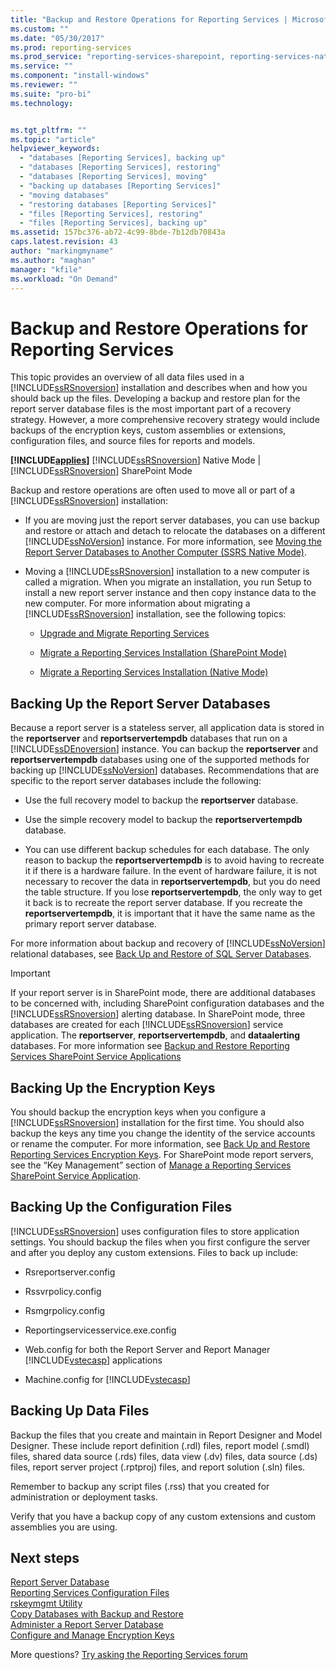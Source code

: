 ```yaml
---
title: "Backup and Restore Operations for Reporting Services | Microsoft Docs"
ms.custom: ""
ms.date: "05/30/2017"
ms.prod: reporting-services
ms.prod_service: "reporting-services-sharepoint, reporting-services-native"
ms.service: ""
ms.component: "install-windows"
ms.reviewer: ""
ms.suite: "pro-bi"
ms.technology: 


ms.tgt_pltfrm: ""
ms.topic: "article"
helpviewer_keywords: 
  - "databases [Reporting Services], backing up"
  - "databases [Reporting Services], restoring"
  - "databases [Reporting Services], moving"
  - "backing up databases [Reporting Services]"
  - "moving databases"
  - "restoring databases [Reporting Services]"
  - "files [Reporting Services], restoring"
  - "files [Reporting Services], backing up"
ms.assetid: 157bc376-ab72-4c99-8bde-7b12db70843a
caps.latest.revision: 43
author: "markingmyname"
ms.author: "maghan"
manager: "kfile"
ms.workload: "On Demand"
---
```


# Backup and Restore Operations for Reporting Services

  This topic provides an overview of all data files used in a [!INCLUDE[ssRSnoversion](../../includes/ssrsnoversion-md.md)] installation and describes when and how you should back up the files. Developing a backup and restore plan for the report server database files is the most important part of a recovery strategy. However, a more comprehensive recovery strategy would include backups of the encryption keys, custom assemblies or extensions, configuration files, and source files for reports and models.  
  
 **[!INCLUDE[applies](../../includes/applies-md.md)]**  [!INCLUDE[ssRSnoversion](../../includes/ssrsnoversion-md.md)] Native Mode | [!INCLUDE[ssRSnoversion](../../includes/ssrsnoversion-md.md)] SharePoint Mode  
  
 Backup and restore operations are often used to move all or part of a [!INCLUDE[ssRSnoversion](../../includes/ssrsnoversion-md.md)] installation:  
  
-   If you are moving just the report server databases, you can use backup and restore or attach and detach to relocate the databases on a different [!INCLUDE[ssNoVersion](../../includes/ssnoversion-md.md)] instance. For more information, see [Moving the Report Server Databases to Another Computer &#40;SSRS Native Mode&#41;](../../reporting-services/report-server/moving-the-report-server-databases-to-another-computer-ssrs-native-mode.md).  
  
-   Moving a [!INCLUDE[ssRSnoversion](../../includes/ssrsnoversion-md.md)] installation to a new computer is called a migration. When you migrate an installation, you run Setup to install a new report server instance and then copy instance data to the new computer. For more information about migrating a [!INCLUDE[ssRSnoversion](../../includes/ssrsnoversion-md.md)] installation, see the following topics:  
  
    -   [Upgrade and Migrate Reporting Services](../../reporting-services/install-windows/upgrade-and-migrate-reporting-services.md)  
  
    -   [Migrate a Reporting Services Installation &#40;SharePoint Mode&#41;](../../reporting-services/install-windows/migrate-a-reporting-services-installation-sharepoint-mode.md)  
  
    -   [Migrate a Reporting Services Installation &#40;Native Mode&#41;](../../reporting-services/install-windows/migrate-a-reporting-services-installation-native-mode.md)  
  
## Backing Up the Report Server Databases  
 Because a report server is a stateless server, all application data is stored in the **reportserver** and **reportservertempdb** databases that run on a [!INCLUDE[ssDEnoversion](../../includes/ssdenoversion-md.md)] instance. You can backup the **reportserver** and **reportservertempdb** databases using one of the supported methods for backing up [!INCLUDE[ssNoVersion](../../includes/ssnoversion-md.md)] databases. Recommendations that are specific to the report server databases include the following:  
  
-   Use the full recovery model to backup the **reportserver** database.  
  
-   Use the simple recovery model to backup the **reportservertempdb** database.  
  
-   You can use different backup schedules for each database. The only reason to backup the **reportservertempdb** is to avoid having to recreate it if there is a hardware failure. In the event of hardware failure, it is not necessary to recover the data in **reportservertempdb**, but you do need the table structure. If you lose **reportservertempdb**, the only way to get it back is to recreate the report server database. If you recreate the **reportservertempdb**, it is important that it have the same name as the primary report server database.  
  
 For more information about backup and recovery of [!INCLUDE[ssNoVersion](../../includes/ssnoversion-md.md)] relational databases, see [Back Up and Restore of SQL Server Databases](../../relational-databases/backup-restore/back-up-and-restore-of-sql-server-databases.md).  
  
> [!IMPORTANT]  
>  If your report server is in SharePoint mode, there are additional databases to be concerned with, including SharePoint configuration databases and the [!INCLUDE[ssRSnoversion](../../includes/ssrsnoversion-md.md)] alerting database. In SharePoint mode, three databases are created for each [!INCLUDE[ssRSnoversion](../../includes/ssrsnoversion-md.md)] service application. The **reportserver**, **reportservertempdb**, and **dataalerting** databases. For more information see [Backup and Restore Reporting Services SharePoint Service Applications](../../reporting-services/report-server-sharepoint/backup-and-restore-reporting-services-sharepoint-service-applications.md)  
  
## Backing Up the Encryption Keys  
 You should backup the encryption keys when you configure a [!INCLUDE[ssRSnoversion](../../includes/ssrsnoversion-md.md)] installation for the first time. You should also backup the keys any time you change the identity of the service accounts or rename the computer. For more information, see [Back Up and Restore Reporting Services Encryption Keys](../../reporting-services/install-windows/ssrs-encryption-keys-back-up-and-restore-encryption-keys.md). For SharePoint mode report servers, see the “Key Management” section of [Manage a Reporting Services SharePoint Service Application](../../reporting-services/report-server-sharepoint/manage-a-reporting-services-sharepoint-service-application.md).  
  
## Backing Up the Configuration Files  
 [!INCLUDE[ssRSnoversion](../../includes/ssrsnoversion-md.md)] uses configuration files to store application settings. You should backup the files when you first configure the server and after you deploy any custom extensions. Files to back up include:  
  
-   Rsreportserver.config  
  
-   Rssvrpolicy.config  
  
-   Rsmgrpolicy.config  
  
-   Reportingservicesservice.exe.config  
  
-   Web.config for both the Report Server and Report Manager [!INCLUDE[vstecasp](../../includes/vstecasp-md.md)] applications  
  
-   Machine.config for [!INCLUDE[vstecasp](../../includes/vstecasp-md.md)]  
  
## Backing Up Data Files  
 Backup the files that you create and maintain in Report Designer and Model Designer. These include report definition (.rdl) files, report model (.smdl) files, shared data source (.rds) files, data view (.dv) files, data source (.ds) files, report server project (.rptproj) files, and report solution (.sln) files.  
  
 Remember to backup any script files (.rss) that you created for administration or deployment tasks.  
  
 Verify that you have a backup copy of any custom extensions and custom assemblies you are using.  

## Next steps

[Report Server Database](../../reporting-services/report-server/report-server-database-ssrs-native-mode.md)   
[Reporting Services Configuration Files](../../reporting-services/report-server/reporting-services-configuration-files.md)   
[rskeymgmt Utility](../../reporting-services/tools/rskeymgmt-utility-ssrs.md)   
[Copy Databases with Backup and Restore](../../relational-databases/databases/copy-databases-with-backup-and-restore.md)   
[Administer a Report Server Database](../../reporting-services/report-server/administer-a-report-server-database-ssrs-native-mode.md)   
[Configure and Manage Encryption Keys](../../reporting-services/install-windows/ssrs-encryption-keys-manage-encryption-keys.md)  

More questions? [Try asking the Reporting Services forum](http://go.microsoft.com/fwlink/?LinkId=620231)
